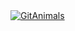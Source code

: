 <a href="https://github.com/devxb/gitanimals">
  <img src="https://render.gitanimals.org/farms/songchez" alt="GitAnimals" width:"180" height:"120" />
</a>
